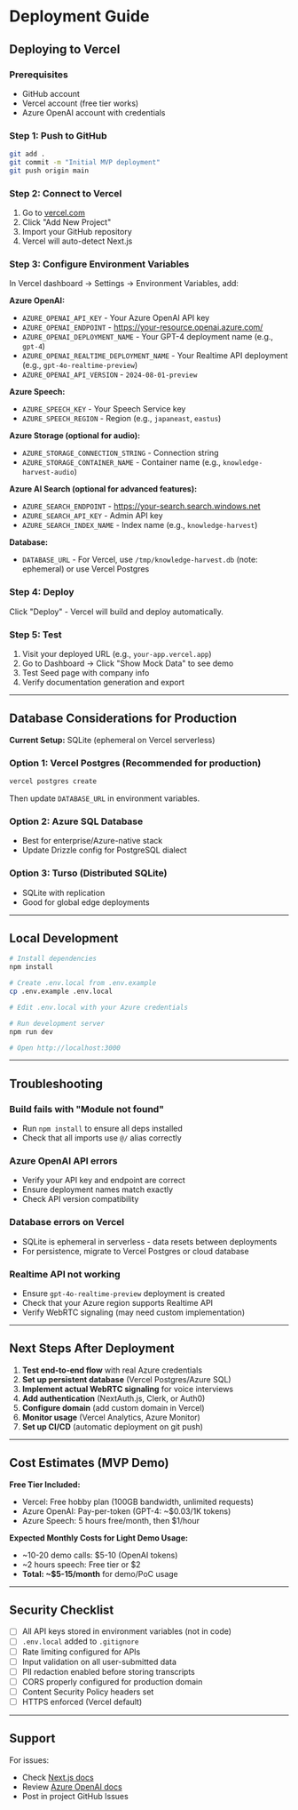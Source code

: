 # Deployment Guide

## Deploying to Vercel

### Prerequisites
- GitHub account
- Vercel account (free tier works)
- Azure OpenAI account with credentials

### Step 1: Push to GitHub

```bash
git add .
git commit -m "Initial MVP deployment"
git push origin main
```

### Step 2: Connect to Vercel

1. Go to [vercel.com](https://vercel.com)
2. Click "Add New Project"
3. Import your GitHub repository
4. Vercel will auto-detect Next.js

### Step 3: Configure Environment Variables

In Vercel dashboard → Settings → Environment Variables, add:

**Azure OpenAI:**
- `AZURE_OPENAI_API_KEY` - Your Azure OpenAI API key
- `AZURE_OPENAI_ENDPOINT` - https://your-resource.openai.azure.com/
- `AZURE_OPENAI_DEPLOYMENT_NAME` - Your GPT-4 deployment name (e.g., `gpt-4`)
- `AZURE_OPENAI_REALTIME_DEPLOYMENT_NAME` - Your Realtime API deployment (e.g., `gpt-4o-realtime-preview`)
- `AZURE_OPENAI_API_VERSION` - `2024-08-01-preview`

**Azure Speech:**
- `AZURE_SPEECH_KEY` - Your Speech Service key
- `AZURE_SPEECH_REGION` - Region (e.g., `japaneast`, `eastus`)

**Azure Storage (optional for audio):**
- `AZURE_STORAGE_CONNECTION_STRING` - Connection string
- `AZURE_STORAGE_CONTAINER_NAME` - Container name (e.g., `knowledge-harvest-audio`)

**Azure AI Search (optional for advanced features):**
- `AZURE_SEARCH_ENDPOINT` - https://your-search.search.windows.net
- `AZURE_SEARCH_API_KEY` - Admin API key
- `AZURE_SEARCH_INDEX_NAME` - Index name (e.g., `knowledge-harvest`)

**Database:**
- `DATABASE_URL` - For Vercel, use `/tmp/knowledge-harvest.db` (note: ephemeral) or use Vercel Postgres

### Step 4: Deploy

Click "Deploy" - Vercel will build and deploy automatically.

### Step 5: Test

1. Visit your deployed URL (e.g., `your-app.vercel.app`)
2. Go to Dashboard → Click "Show Mock Data" to see demo
3. Test Seed page with company info
4. Verify documentation generation and export

---

## Database Considerations for Production

**Current Setup:** SQLite (ephemeral on Vercel serverless)

### Option 1: Vercel Postgres (Recommended for production)
```bash
vercel postgres create
```
Then update `DATABASE_URL` in environment variables.

### Option 2: Azure SQL Database
- Best for enterprise/Azure-native stack
- Update Drizzle config for PostgreSQL dialect

### Option 3: Turso (Distributed SQLite)
- SQLite with replication
- Good for global edge deployments

---

## Local Development

```bash
# Install dependencies
npm install

# Create .env.local from .env.example
cp .env.example .env.local

# Edit .env.local with your Azure credentials

# Run development server
npm run dev

# Open http://localhost:3000
```

---

## Troubleshooting

### Build fails with "Module not found"
- Run `npm install` to ensure all deps installed
- Check that all imports use `@/` alias correctly

### Azure OpenAI API errors
- Verify your API key and endpoint are correct
- Ensure deployment names match exactly
- Check API version compatibility

### Database errors on Vercel
- SQLite is ephemeral in serverless - data resets between deployments
- For persistence, migrate to Vercel Postgres or cloud database

### Realtime API not working
- Ensure `gpt-4o-realtime-preview` deployment is created
- Check that your Azure region supports Realtime API
- Verify WebRTC signaling (may need custom implementation)

---

## Next Steps After Deployment

1. **Test end-to-end flow** with real Azure credentials
2. **Set up persistent database** (Vercel Postgres/Azure SQL)
3. **Implement actual WebRTC signaling** for voice interviews
4. **Add authentication** (NextAuth.js, Clerk, or Auth0)
5. **Configure domain** (add custom domain in Vercel)
6. **Monitor usage** (Vercel Analytics, Azure Monitor)
7. **Set up CI/CD** (automatic deployment on git push)

---

## Cost Estimates (MVP Demo)

**Free Tier Included:**
- Vercel: Free hobby plan (100GB bandwidth, unlimited requests)
- Azure OpenAI: Pay-per-token (GPT-4: ~$0.03/1K tokens)
- Azure Speech: 5 hours free/month, then $1/hour

**Expected Monthly Costs for Light Demo Usage:**
- ~10-20 demo calls: $5-10 (OpenAI tokens)
- ~2 hours speech: Free tier or $2
- **Total: ~$5-15/month** for demo/PoC usage

---

## Security Checklist

- [ ] All API keys stored in environment variables (not in code)
- [ ] `.env.local` added to `.gitignore`
- [ ] Rate limiting configured for APIs
- [ ] Input validation on all user-submitted data
- [ ] PII redaction enabled before storing transcripts
- [ ] CORS properly configured for production domain
- [ ] Content Security Policy headers set
- [ ] HTTPS enforced (Vercel default)

---

## Support

For issues:
- Check [Next.js docs](https://nextjs.org/docs)
- Review [Azure OpenAI docs](https://learn.microsoft.com/azure/ai-services/openai/)
- Post in project GitHub Issues
